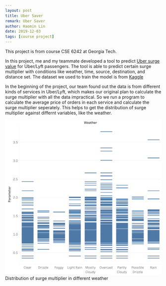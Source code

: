```yaml
---
layout: post
title: Uber Saver
remark: Uber Saver
author: Haomin Lin
date: 2019-12-03
tags: [course project]
---
```


This project is from course CSE 6242 at Georgia Tech.

In this project, me and my teammate developed a tool to predict [Uber surge value](https://www.uber.com/us/en/drive/driver-app/how-surge-works/) for Uber/Lyft passengers. The tool is able to predict certain surge multiplier with conditions like weather, time, source, destination, and distance set. The dataset we used to train the model is from [Kaggle](https://www.kaggle.com/brllrb/uber-and-lyft-dataset-boston-ma)

In the beginning of the project, our team found out the data is from different kinds of services in Uber/Lyft, which makes our original plan to calculate the surge multiplier with all the data impractical. So we run a program to calculate the average price of orders in each service and calculate the surge multiplier seperately. This helps to get the distribution of surge multiplier against differnt variables, like the weather.

![screenshot](img/uber/Weather.png)
Distribution of surge multiplier in different weather